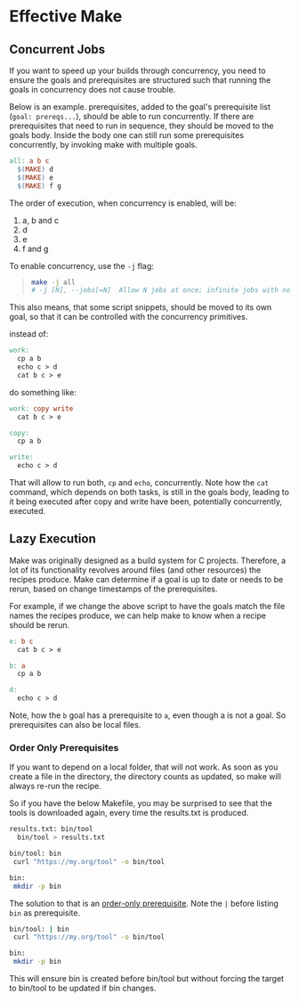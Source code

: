 # Effective Make

## Concurrent Jobs

If you want to speed up your builds through concurrency, you need to ensure the
goals and prerequisites are structured such that running the goals in concurrency
does not cause trouble.

Below is an example. prerequisites, added to the goal's prerequisite list (`goal:
prereqs...`), should be able to run concurrently. If there are prerequisites that
need to run in sequence, they should be moved to the goals body. Inside the body
one can still run some prerequisites concurrently, by invoking make with multiple
goals.

```Makefile
all: a b c
  $(MAKE) d
  $(MAKE) e
  $(MAKE) f g
```

The order of execution, when concurrency is enabled, will be:

1. a, b and c
2. d
3. e
4. f and g

To enable concurrency, use the `-j` flag:

>```bash
>make -j all
># -j [N], --jobs[=N]  Allow N jobs at once; infinite jobs with no arg.
>```

This also means, that some script snippets, should be moved to its own goal, so
that it can be controlled with the concurrency primitives.

instead of:

```Makefile
work:
  cp a b
  echo c > d
  cat b c > e
```

do something like:

```Makefile
work: copy write
  cat b c > e

copy:
  cp a b

write:
  echo c > d
```

That will allow to run both, `cp` and `echo`, concurrently. Note how the `cat`
command, which depends on both tasks, is still in the goals body, leading to it
being executed after copy and write have been, potentially concurrently,
executed.

## Lazy Execution

Make was originally designed as a build system for C projects. Therefore, a lot
of its functionality revolves around files (and other resources) the recipes
produce. Make can determine if a goal is up to date or needs to be rerun, based
on change timestamps of the prerequisites.

For example, if we change the above script to have the goals match the file
names the recipes produce, we can help make to know when a recipe should be
rerun.

```Makefile
e: b c
  cat b c > e

b: a
  cp a b

d:
  echo c > d
```

Note, how the `b` goal has a prerequisite to `a`, even though a is not a goal. So
prerequisites can also be local files.

### Order Only Prerequisites

If you want to depend on a local folder, that will not work. As soon as you
create a file in the directory, the directory counts as updated, so make will
always re-run the recipe.

So if you have the below Makefile, you may be surprised to see that the tools is
downloaded again, every time the results.txt is produced.

```bash
results.txt: bin/tool
  bin/tool > results.txt

bin/tool: bin
 curl "https://my.org/tool" -o bin/tool

bin:
 mkdir -p bin
```

The solution to that is an [order-only
prerequisite](https://www.gnu.org/software/make/manual/make.html#Prerequisite-Types).
Note the `|` before listing `bin` as prerequisite.

```bash
bin/tool: | bin
 curl "https://my.org/tool" -o bin/tool

bin:
 mkdir -p bin
```

This will ensure bin is created before bin/tool but without forcing the target
to bin/tool to be updated if bin changes.

